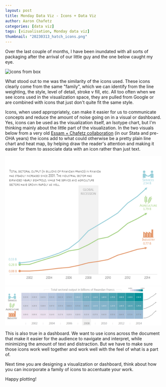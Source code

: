 ```yaml
---
layout: post
title: Monday Data Viz - Icons + Data Viz
author: Aaron Chafetz
categories: [data viz]
tags: [vizualisation, Monday data viz]
thumbnail: "20230313_hatch_icons.png"
---
```


Over the last couple of months, I have been inundated with all sorts of packaging after the arrival of our little guy and the one below caught my eye.

![icons from box](/assets/img/posts/20230313_hatch_icons.png)

What stood out to me was the similarity of the icons used. These icons clearly come from the same "family", which we can identify from the line weighting, the style, level of detail, stroke v fill, etc. All too often when we see icons used in the visualization space, they are pulled from Google or are combined with icons that just don't quite fit the same style.

Icons, when used appropriately, can make it easier for us to communicate concepts and reduce the amount of noise going on in a visual or dashboard. Yes, icons can be used as the visualization itself, an Isotype chart, but I'm thinking mainly about the little part of the visualization. In the two visuals below from a very old [Essam + Chafetz collaboration](https://geocenter.github.io/StataTraining/part4/) (in our Stata and pre-OHA years) the icons add to what could otherwise be a pretty plain line chart and heat map, by helping draw the reader's attention and making it easier for them to associate data with an icon rather than just text.

![line graph with icons at end](/assets/img/posts/20230313_essam_line-icons.png)
![heatmap with icons](/assets/img/posts/20230313_essam_heatmap-icons.png)

This is also true in a dashboard. We want to use icons across the document that make it easier for the audience to navigate and interpret, while minimizing the amount of text and distraction. But we have to make sure those icons work well together and work well with the feel of what is a part of.

Next time you are designing a visualization or dashboard, think about how you can incorporate a family of icons to accentuate your work.

Happy plotting!